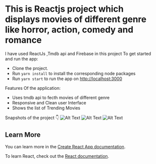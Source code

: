 # This is Reactjs project which displays movies of different genre like horror, action, comedy and romance 
I have used ReactJs ,Tmdb api and Firebase in this project 
To get started and run the app:

- Clone the project.
- Run `yarn install` to install the corresponding node packages
- Run `yarn start` to run the app on [http://localhost:3000](http://localhost:3000)

Features Of the application:

- Uses tmdb api to fecth movies of different genre
- Responsive and Clean user Interface
- Shows the list of Trending Movies

Snapshots of the project 👇
![Alt Text](/.1.png?raw=true "Title")
![Alt Text](/.2.png?raw=true "Title")
![Alt Text](/.3.png?raw=true "Title")

## Learn More

You can learn more in the [Create React App documentation](https://facebook.github.io/create-react-app/docs/getting-started).

To learn React, check out the [React documentation](https://reactjs.org/).
